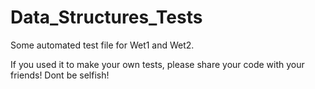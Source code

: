 # Data_Structures_Tests
Some automated test file for Wet1 and Wet2.

If you used it to make your own tests, please share your code with your friends! Dont be selfish!
